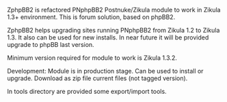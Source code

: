 ZphpBB2 is refactored PNphpBB2 Postnuke/Zikula module to work in Zikula 1.3+ environment.
This is forum solution, based on phpBB2. 

ZphpBB2 helps upgrading sites running PNphpBB2 from Zikula 1.2 to Zikula 1.3.
It also can be used for new installs. 
In near future it will be provided upgrade to phpBB last version.

Minimum version required for module to work is Zikula 1.3.2.

Development: Module is in production stage. Can be used to install or upgrade.
Download as zip file current files (not tagged version).

In tools directory are provided some export/import tools.
